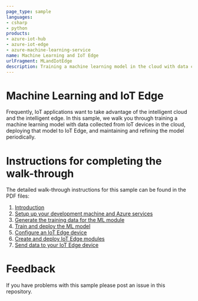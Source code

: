 ```yaml
---
page_type: sample
languages:
- csharp
- python
products:
- azure-iot-hub
- azure-iot-edge
- azure-machine-learning-service
name: Machine Learning and IoT Edge
urlFragment: MLandIotEdge
description: Training a machine learning model in the cloud with data collected from IoT devices, deploy the model to IoT Edge.
---
```

# Machine Learning and IoT Edge

Frequently, IoT applications want to take advantage of the intelligent cloud and the intelligent edge. In this sample, we walk you through training a machine learning model with data collected from IoT devices in the cloud, deploying that model to IoT Edge, and maintaining and refining the model periodically.

# Instructions for completing the walk-through

The detailed walk-through instructions for this sample can be found in the PDF files:
1. [Introduction](./EdgeAndMlWalkthrough_01_Intro.pdf)
1. [Setup up your development machine and Azure services](EdgeAndMlWalkthrough_02_Setup.pdf)
1. [Generate the training data for the ML module](EdgeAndMlWalkthrough_03_Generate.pdf)
1. [Train and deploy the ML model](EdgeAndMlWalkthrough_04_Train.pdf)
1. [Configure an IoT Edge device](EdgeAndMlWalkthrough_05_Configure.pdf)
1. [Create and deploy IoT Edge modules](EdgeAndMlWalkthrough_06_Create.pdf)
1. [Send data to your IoT Edge device](EdgeAndMlWalkthrough_07_Send.pdf)

 # Feedback

If you have problems with this sample please post an issue in this repository.
